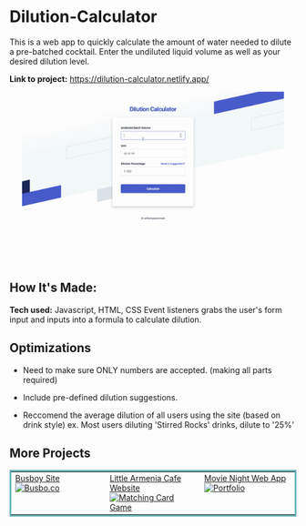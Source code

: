 # Dilution-Calculator
This is a web app to quickly calculate the amount of water needed to dilute a pre-batched cocktail. Enter the undiluted liquid volume as well as your desired dilution level.

**Link to project:** https://dilution-calculator.netlify.app/

<p align="center">
  <img width="460" height="300" src="https://github.com/WilliamPasternak/Dilution-Calculator/blob/main/Dilution.gif">
</p>

## How It's Made:

**Tech used:** Javascript, HTML, CSS
Event listeners grabs the user's form input and inputs into a formula to calculate dilution. 

## Optimizations
- Need to make sure ONLY numbers are accepted. (making all parts required)

- Include pre-defined dilution suggestions.

- Reccomend the average dilution of all users using the site (based on drink style)
ex. Most users diluting 'Stirred Rocks' drinks, dilute to '25%'
 
## More Projects
<table bordercolor="#66b2b2">
  <tr>
    <td width="33.3%"  style="align:center;" valign="top">
<a target="_blank" href="https://github.com/WilliamPasternak/busboy">Busboy Site</a>
        <br />
      <a target="_blank" href="https://github.com/WilliamPasternak/busboy">
            <img src="https://github.com/WilliamPasternak/busboy/blob/main/busyboy.gif" width="100%"  alt="Busbo.co"/>
        </a>
    </td>
    <td width="33.3%" valign="top">
<a target="_blank" href="https://github.com/WilliamPasternak/Little-Armenia-Cafe">Little Armenia Cafe Website</a> 
      <br />
        <a target="_blank" href="https://github.com/WilliamPasternak/Little-Armenia-Cafe">
          <img src="https://github.com/WilliamPasternak/Little-Armenia-Cafe/blob/main/Little%20Armenia%20Cafe/LittleArmeniaCafecom_Site_Overview.gif" width="100%" alt="Matching Card Game"/>
        </a>
    </td>
    <td width="33.3%" valign="top">
<a target="_blank" href="https://github.com/WilliamPasternak/MovieNight">Movie Night Web App</a>
        <br />
        <a target="_blank" href="https://github.com/WilliamPasternak/MovieNight">
          <img src="https://github.com/WilliamPasternak/MovieNight/blob/main/MovieNight%20Walkthrough.gif" width="100%" alt="Portfolio"/>
        </a>
    </td>
  </tr>
</table>
